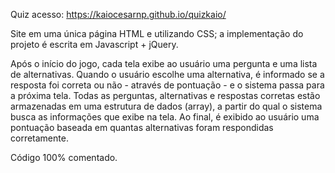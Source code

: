 Quiz
acesso: https://kaiocesarnp.github.io/quizkaio/

Site em uma única página HTML e utilizando CSS; a implementação do projeto é escrita em Javascript + jQuery.

Após o início do jogo, cada tela exibe ao usuário uma pergunta e uma lista de alternativas. 
Quando o usuário escolhe uma alternativa, é informado se a resposta foi correta ou não - através de pontuação - e o sistema passa para a próxima tela.
Todas as perguntas, alternativas e respostas corretas estão armazenadas em uma estrutura de dados (array), a partir do qual o sistema busca as informações que exibe na tela.
Ao final, é exibido ao usuário uma pontuação baseada em quantas alternativas foram respondidas corretamente.

Código 100% comentado.
